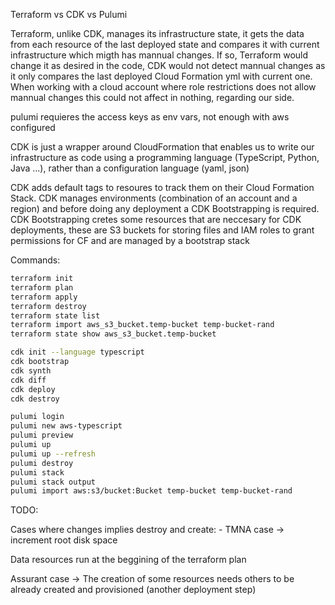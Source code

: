 Terraform vs CDK vs Pulumi

Terraform, unlike CDK, manages its infrastructure state, it gets the data from each resource of the last deployed state and compares it with current infrastructure which migth has mannual changes. If so, Terraform would change it as desired in the code, CDK would not detect mannual changes as it only compares the last deployed Cloud Formation yml with current one. When working with a cloud account where role restrictions does not allow mannual changes this could not affect in nothing, regarding our side.

pulumi requieres the access keys as env vars, not enough with aws configured

CDK is just a wrapper around CloudFormation that enables us to write our infrastructure as code using a programming language (TypeScript, Python, Java ...), rather than a configuration language (yaml, json)

CDK adds default tags to resoures to track them on their Cloud Formation Stack. CDK manages environments (combination of an account and a region) and before doing any deployment a CDK Bootstrapping is required. CDK Bootstrapping cretes some resources that are neccesary for CDK deployments, these are S3 buckets for storing files and IAM roles to grant permissions for CF and are managed by a bootstrap stack


Commands:

```bash
terraform init
terraform plan
terraform apply
terraform destroy
terraform state list
terraform import aws_s3_bucket.temp-bucket temp-bucket-rand
terraform state show aws_s3_bucket.temp-bucket

cdk init --language typescript
cdk bootstrap
cdk synth
cdk diff
cdk deploy
cdk destroy

pulumi login
pulumi new aws-typescript
pulumi preview
pulumi up
pulumi up --refresh
pulumi destroy
pulumi stack
pulumi stack output
pulumi import aws:s3/bucket:Bucket temp-bucket temp-bucket-rand 
```

TODO:

Cases where changes implies destroy and create:
    - TMNA case -> increment root disk space

Data resources run at the beggining of the terraform plan

Assurant case -> The creation of some resources needs others to be already created and provisioned (another deployment step)